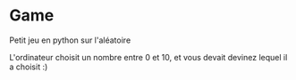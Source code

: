 # Game
Petit jeu en python sur l'aléatoire 

L'ordinateur choisit un nombre entre 0 et 10, et vous devait devinez lequel il a choisit :)
